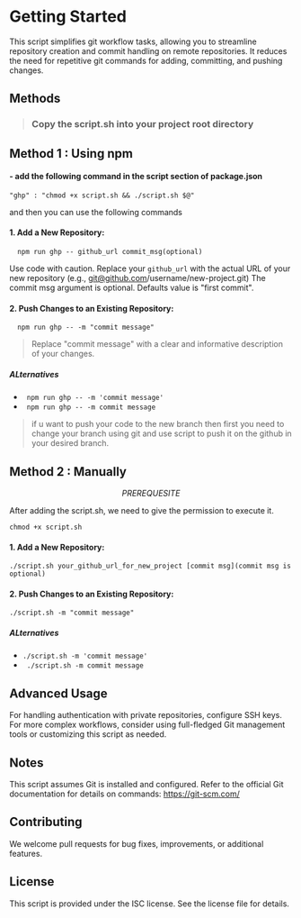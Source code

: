 # Getting Started

This script simplifies git workflow tasks, allowing you to streamline repository creation and commit handling on remote repositories. It reduces the need for repetitive git commands for adding, committing, and pushing changes.



## Methods

> ###  Copy the script.sh into your project root directory

## Method 1 : Using npm
 #### - add the following command in the script section of package.json
    
    "ghp" : "chmod +x script.sh && ./script.sh $@"
     
        
   and then you can use the following commands 
   
  #### 1. Add a New Repository:
      
      npm run ghp -- github_url commit_msg(optional)

Use code with caution.
Replace your ```github_url``` with the actual URL of your new repository (e.g., git@github.com/username/new-project.git)
The commit msg argument is optional. Defaults value is "first commit".  
  
   #### 2. Push Changes to an Existing Repository:
      
      npm run ghp -- -m "commit message"
      
> Replace "commit message" with a clear and informative description of your changes.
##### ALternatives
- ```  npm run ghp -- -m 'commit message'   ```
- ```  npm run ghp -- -m commit message ```
> if u want to push your code to the new branch then first you need to change your branch using git and use script to push it on the github in your desired branch.



## Method 2 : Manually
$$ PREREQUESITE $$

After adding the script.sh, we need to give the permission to execute it.
```
chmod +x script.sh
```
#### 1. Add a New Repository:
```
./script.sh your_github_url_for_new_project [commit msg](commit msg is optional)
```

#### 2. Push Changes to an Existing Repository:
```
./script.sh -m "commit message"
```
##### ALternatives

- ``` ./script.sh -m 'commit message'   ```
- ```  ./script.sh -m commit message ```


## Advanced Usage

For handling authentication with private repositories, configure SSH keys.
For more complex workflows, consider using full-fledged Git management tools or customizing this script as needed.

## Notes

This script assumes Git is installed and configured.
Refer to the official Git documentation for details on commands: https://git-scm.com/

## Contributing

We welcome pull requests for bug fixes, improvements, or additional features.

## License
This script is provided under the ISC license. See the license file for details.

